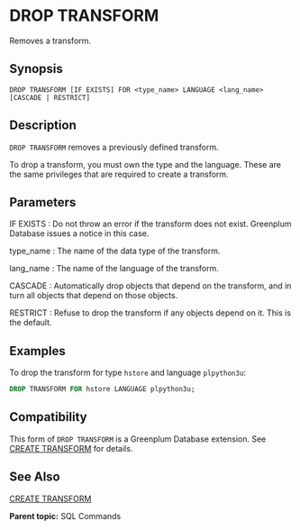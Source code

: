 # DROP TRANSFORM

Removes a transform.

## Synopsis

``` {#sql_command_synopsis}
DROP TRANSFORM [IF EXISTS] FOR <type_name> LANGUAGE <lang_name> [CASCADE | RESTRICT]
```

## Description

`DROP TRANSFORM` removes a previously defined transform.

To drop a transform, you must own the type and the language. These are the same privileges that are required to create a transform.

## Parameters

IF EXISTS
:   Do not throw an error if the transform does not exist. Greenplum Database issues a notice in this case.

type_name
:   The name of the data type of the transform.

lang_name
:   The name of the language of the transform.

CASCADE
:   Automatically drop objects that depend on the transform, and in turn all objects that depend on those objects.

RESTRICT
:   Refuse to drop the transform if any objects depend on it. This is the default.

## Examples

To drop the transform for type `hstore` and language `plpython3u`:

``` sql
DROP TRANSFORM FOR hstore LANGUAGE plpython3u;
```

## Compatibility

This form of `DROP TRANSFORM` is a Greenplum Database extension. See [CREATE TRANSFORM](CREATE_TRANSFORM.html) for details.

## See Also

[CREATE TRANSFORM](CREATE_TRANSFORM.html)

**Parent topic:** SQL Commands

